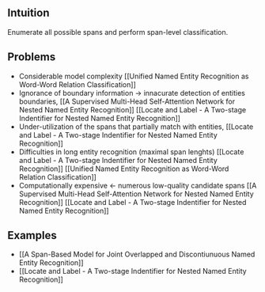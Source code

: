 ## Intuition
Enumerate all possible spans and perform span-level classification.

## Problems
- Considerable model complexity [[Unified Named Entity Recognition as Word-Word Relation Classification]]
- Ignorance of boundary information -> innacurate detection of entities boundaries, [[A Supervised Multi-Head Self-Attention Network for Nested Named Entity Recognition]] [[Locate and Label - A Two-stage Indentifier for Nested Named Entity Recognition]]
- Under-utilization of the spans that partially match with entities, [[Locate and Label - A Two-stage Indentifier for Nested Named Entity Recognition]]
- Difficulties in long entity recognition (maximal span lenghts) [[Locate and Label - A Two-stage Indentifier for Nested Named Entity Recognition]] [[Unified Named Entity Recognition as Word-Word Relation Classification]]
- Computationally expensive <- numerous low-quality candidate spans [[A Supervised Multi-Head Self-Attention Network for Nested Named Entity Recognition]] [[Locate and Label - A Two-stage Indentifier for Nested Named Entity Recognition]]

## Examples
- [[A Span-Based Model for Joint Overlapped and Discontiunuous Named Entity Recognition]]
- [[Locate and Label - A Two-stage Indentifier for Nested Named Entity Recognition]]

